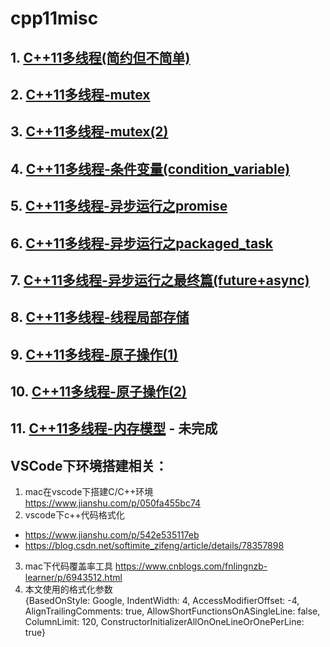 # cpp11misc

## 1. [C++11多线程(简约但不简单)](./01-thread.MD)
## 2. [C++11多线程-mutex](./02-mutex.MD)
## 3. [C++11多线程-mutex(2)](./03-mutex-2.MD)
## 4. [C++11多线程-条件变量(condition_variable)](./04-condition_variable.MD)
## 5. [C++11多线程-异步运行之promise](./05-async-1-promise.MD)
## 6. [C++11多线程-异步运行之packaged_task](./05-async-2-packaged_task.MD)
## 7. [C++11多线程-异步运行之最终篇(future+async)](./05-async-3-future.MD)
## 8. [C++11多线程-线程局部存储](./06-thread_local.MD)
## 9. [C++11多线程-原子操作(1)](./07-atomic-1.MD)
## 10. [C++11多线程-原子操作(2)](./07-atomic-2.MD)
## 11. [C++11多线程-内存模型](./08-memory.MD) - 未完成

##
## VSCode下环境搭建相关：
1. mac在vscode下搭建C/C++环境 https://www.jianshu.com/p/050fa455bc74
2. vscode下c++代码格式化
 * https://www.jianshu.com/p/542e535117eb
 * https://blog.csdn.net/softimite_zifeng/article/details/78357898
3. mac下代码覆盖率工具 https://www.cnblogs.com/fnlingnzb-learner/p/6943512.html
4. 本文使用的格式化参数<br/>
{BasedOnStyle: Google, IndentWidth: 4, AccessModifierOffset: -4, AlignTrailingComments: true, AllowShortFunctionsOnASingleLine: false, ColumnLimit: 120, ConstructorInitializerAllOnOneLineOrOnePerLine: true}
